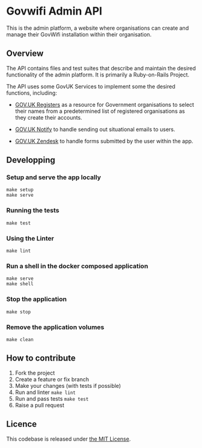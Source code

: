# Govwifi Admin API

This is the admin platform, a website where organisations can create and manage their GovWifi installation within their organisation.

## Overview

The API contains files and test suites that describe and maintain the desired functionality of the admin platform. It is primarily a Ruby-on-Rails Project.

The API uses some GovUK Services to implement some the desired functions, including:

* [GOV.UK Registers][registers] as a resource for Government organisations to select their names from a predetermined list of registered organisations as they create their accounts.

* [GOV.UK Notify][notify] to handle sending out situational emails to users.

* [GOV.UK Zendesk][zendesk] to handle forms submitted by the user within the app.

## Developping

### Setup and serve the app locally

```shell
make setup
make serve
```

### Running the tests

```shell
make test
```

### Using the Linter

```shell
make lint
```

### Run a shell in the docker composed application

```shell
make serve
make shell
```

### Stop the application

```shell
make stop
```

### Remove the application volumes

```shell
make clean
```

## How to contribute

1. Fork the project
1. Create a feature or fix branch
1. Make your changes (with tests if possible)
1. Run and linter `make lint`
1. Run and pass tests `make test`
1. Raise a pull request

## Licence

This codebase is released under [the MIT License][mit].

[mit]: LICENCE
[registers]:https://www.registers.service.gov.uk
[notify]:https://www.notifications.service.gov.uk
[zendesk]:https://govuk.zendesk.com/hc/en-us
